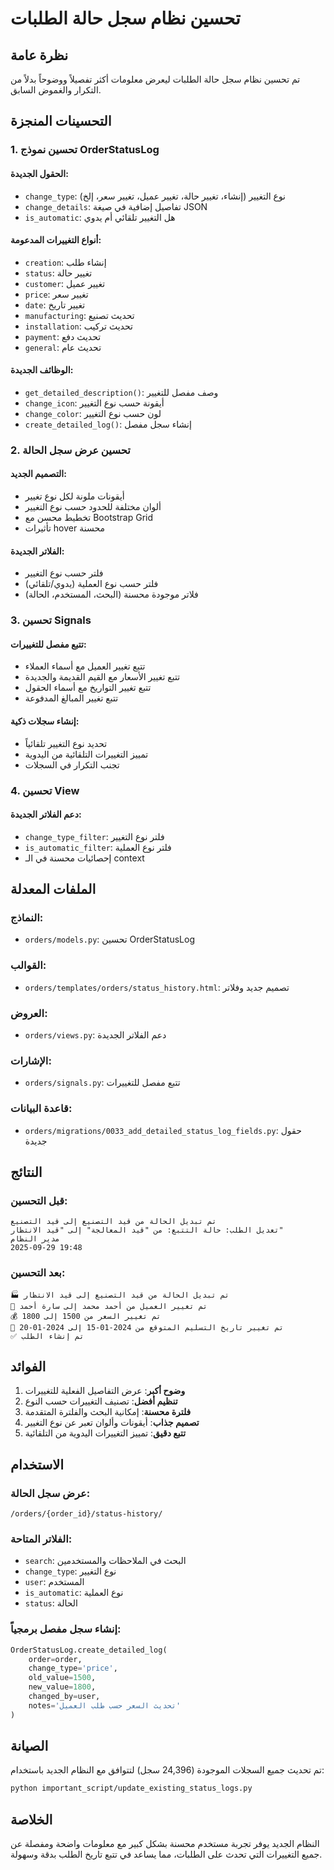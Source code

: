 # تحسين نظام سجل حالة الطلبات

## نظرة عامة

تم تحسين نظام سجل حالة الطلبات ليعرض معلومات أكثر تفصيلاً ووضوحاً بدلاً من التكرار والغموض السابق.

## التحسينات المنجزة

### 1. تحسين نموذج OrderStatusLog

#### الحقول الجديدة:
- `change_type`: نوع التغيير (إنشاء، تغيير حالة، تغيير عميل، تغيير سعر، إلخ)
- `change_details`: تفاصيل إضافية في صيغة JSON
- `is_automatic`: هل التغيير تلقائي أم يدوي

#### أنواع التغييرات المدعومة:
- `creation`: إنشاء طلب
- `status`: تغيير حالة
- `customer`: تغيير عميل
- `price`: تغيير سعر
- `date`: تغيير تاريخ
- `manufacturing`: تحديث تصنيع
- `installation`: تحديث تركيب
- `payment`: تحديث دفع
- `general`: تحديث عام

#### الوظائف الجديدة:
- `get_detailed_description()`: وصف مفصل للتغيير
- `change_icon`: أيقونة حسب نوع التغيير
- `change_color`: لون حسب نوع التغيير
- `create_detailed_log()`: إنشاء سجل مفصل

### 2. تحسين عرض سجل الحالة

#### التصميم الجديد:
- أيقونات ملونة لكل نوع تغيير
- ألوان مختلفة للحدود حسب نوع التغيير
- تخطيط محسن مع Bootstrap Grid
- تأثيرات hover محسنة

#### الفلاتر الجديدة:
- فلتر حسب نوع التغيير
- فلتر حسب نوع العملية (يدوي/تلقائي)
- فلاتر موجودة محسنة (البحث، المستخدم، الحالة)

### 3. تحسين Signals

#### تتبع مفصل للتغييرات:
- تتبع تغيير العميل مع أسماء العملاء
- تتبع تغيير الأسعار مع القيم القديمة والجديدة
- تتبع تغيير التواريخ مع أسماء الحقول
- تتبع تغيير المبالغ المدفوعة

#### إنشاء سجلات ذكية:
- تحديد نوع التغيير تلقائياً
- تمييز التغييرات التلقائية من اليدوية
- تجنب التكرار في السجلات

### 4. تحسين View

#### دعم الفلاتر الجديدة:
- `change_type_filter`: فلتر نوع التغيير
- `is_automatic_filter`: فلتر نوع العملية
- إحصائيات محسنة في الـ context

## الملفات المعدلة

### النماذج:
- `orders/models.py`: تحسين OrderStatusLog

### القوالب:
- `orders/templates/orders/status_history.html`: تصميم جديد وفلاتر

### العروض:
- `orders/views.py`: دعم الفلاتر الجديدة

### الإشارات:
- `orders/signals.py`: تتبع مفصل للتغييرات

### قاعدة البيانات:
- `orders/migrations/0033_add_detailed_status_log_fields.py`: حقول جديدة

## النتائج

### قبل التحسين:
```
تم تبديل الحالة من قيد التصنيع إلى قيد التصنيع
تعديل الطلب: حالة التتبع: من "قيد المعالجة" إلى "قيد الانتظار"
مدير النظام
2025-09-29 19:48
```

### بعد التحسين:
```
🏭 تم تبديل الحالة من قيد التصنيع إلى قيد الانتظار
👤 تم تغيير العميل من أحمد محمد إلى سارة أحمد
💰 تم تغيير السعر من 1500 إلى 1800
📅 تم تغيير تاريخ التسليم المتوقع من 2024-01-15 إلى 2024-01-20
✅ تم إنشاء الطلب
```

## الفوائد

1. **وضوح أكبر**: عرض التفاصيل الفعلية للتغييرات
2. **تنظيم أفضل**: تصنيف التغييرات حسب النوع
3. **فلترة محسنة**: إمكانية البحث والفلترة المتقدمة
4. **تصميم جذاب**: أيقونات وألوان تعبر عن نوع التغيير
5. **تتبع دقيق**: تمييز التغييرات اليدوية من التلقائية

## الاستخدام

### عرض سجل الحالة:
```
/orders/{order_id}/status-history/
```

### الفلاتر المتاحة:
- `search`: البحث في الملاحظات والمستخدمين
- `change_type`: نوع التغيير
- `user`: المستخدم
- `is_automatic`: نوع العملية
- `status`: الحالة

### إنشاء سجل مفصل برمجياً:
```python
OrderStatusLog.create_detailed_log(
    order=order,
    change_type='price',
    old_value=1500,
    new_value=1800,
    changed_by=user,
    notes='تحديث السعر حسب طلب العميل'
)
```

## الصيانة

تم تحديث جميع السجلات الموجودة (24,396 سجل) لتتوافق مع النظام الجديد باستخدام:
```bash
python important_script/update_existing_status_logs.py
```

## الخلاصة

النظام الجديد يوفر تجربة مستخدم محسنة بشكل كبير مع معلومات واضحة ومفصلة عن جميع التغييرات التي تحدث على الطلبات، مما يساعد في تتبع تاريخ الطلب بدقة وسهولة.
